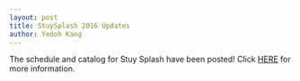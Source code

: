 ```yaml
---
layout: post
title: StuySplash 2016 Updates
author: Yedoh Kang
---
```

The schedule and catalog for Stuy Splash have been posted! Click [HERE](/resources/stuysplash2016) for more information.
